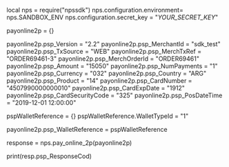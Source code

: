 local nps = require("npssdk")
nps.configuration.environment= nps.SANDBOX_ENV
nps.configuration.secret_key = "_YOUR_SECRET_KEY_"


payonline2p = {}

payonline2p.psp_Version = "2.2"
payonline2p.psp_MerchantId = "sdk_test"
payonline2p.psp_TxSource = "WEB"
payonline2p.psp_MerchTxRef = "ORDER69461-3"
payonline2p.psp_MerchOrderId = "ORDER69461"
payonline2p.psp_Amount = "15050"
payonline2p.psp_NumPayments = "1"
payonline2p.psp_Currency = "032"
payonline2p.psp_Country = "ARG"
payonline2p.psp_Product = "14"
payonline2p.psp_CardNumber = "4507990000000010"
payonline2p.psp_CardExpDate = "1912"
payonline2p.psp_CardSecurityCode = "325"
payonline2p.psp_PosDateTime = "2019-12-01 12:00:00"

pspWalletReference = {}
pspWalletReference.WalletTypeId = "1"

payonline2p.psp_WalletReference = pspWalletReference

response = nps.pay_online_2p(payonline2p)

print(resp.psp_ResponseCod)
